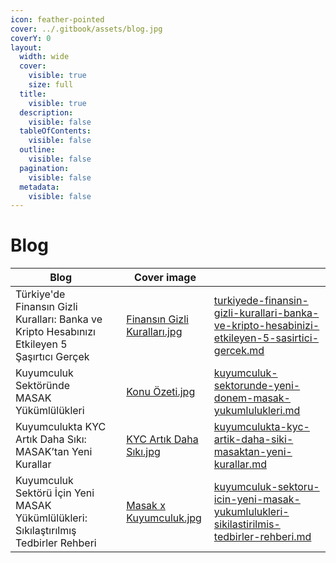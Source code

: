 ```yaml
---
icon: feather-pointed
cover: ../.gitbook/assets/blog.jpg
coverY: 0
layout:
  width: wide
  cover:
    visible: true
    size: full
  title:
    visible: true
  description:
    visible: false
  tableOfContents:
    visible: false
  outline:
    visible: false
  pagination:
    visible: false
  metadata:
    visible: false
---
```


# Blog

<table data-view="cards"><thead><tr><th>Blog</th><th data-hidden></th><th data-hidden data-card-cover data-type="image">Cover image</th><th data-hidden data-card-target data-type="content-ref"></th></tr></thead><tbody><tr><td>Türkiye'de Finansın Gizli Kuralları: Banka ve Kripto Hesabınızı Etkileyen 5 Şaşırtıcı Gerçek</td><td></td><td><a href="../.gitbook/assets/Finansın Gizli Kuralları.jpg">Finansın Gizli Kuralları.jpg</a></td><td><a href="turkiyede-finansin-gizli-kurallari-banka-ve-kripto-hesabinizi-etkileyen-5-sasirtici-gercek.md">turkiyede-finansin-gizli-kurallari-banka-ve-kripto-hesabinizi-etkileyen-5-sasirtici-gercek.md</a></td></tr><tr><td>Kuyumculuk Sektöründe MASAK Yükümlülükleri</td><td></td><td><a href="../.gitbook/assets/Konu Özeti.jpg">Konu Özeti.jpg</a></td><td><a href="kuyumculuk-sektorunde-yeni-donem-masak-yukumlulukleri.md">kuyumculuk-sektorunde-yeni-donem-masak-yukumlulukleri.md</a></td></tr><tr><td>Kuyumculukta KYC Artık Daha Sıkı: MASAK’tan Yeni Kurallar</td><td></td><td><a href="../.gitbook/assets/KYC Artık Daha Sıkı.jpg">KYC Artık Daha Sıkı.jpg</a></td><td><a href="kuyumculukta-kyc-artik-daha-siki-masaktan-yeni-kurallar.md">kuyumculukta-kyc-artik-daha-siki-masaktan-yeni-kurallar.md</a></td></tr><tr><td>Kuyumculuk Sektörü İçin Yeni MASAK Yükümlülükleri: Sıkılaştırılmış Tedbirler Rehberi</td><td></td><td><a href="../.gitbook/assets/Masak x Kuyumculuk.jpg">Masak x Kuyumculuk.jpg</a></td><td><a href="kuyumculuk-sektoru-icin-yeni-masak-yukumlulukleri-sikilastirilmis-tedbirler-rehberi.md">kuyumculuk-sektoru-icin-yeni-masak-yukumlulukleri-sikilastirilmis-tedbirler-rehberi.md</a></td></tr></tbody></table>

